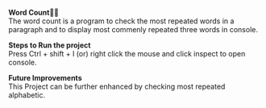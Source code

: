 **Word Count**🔡🔠<br>
The word count is a program to check the most repeated words in a paragraph and to display most commenly repeated three words in console.

**Steps to Run the project**<br>
Press Ctrl + shift + I (or) right click the mouse and click inspect to open console.

**Future Improvements**<br>
This Project can be further enhanced by checking most repeated alphabetic.
